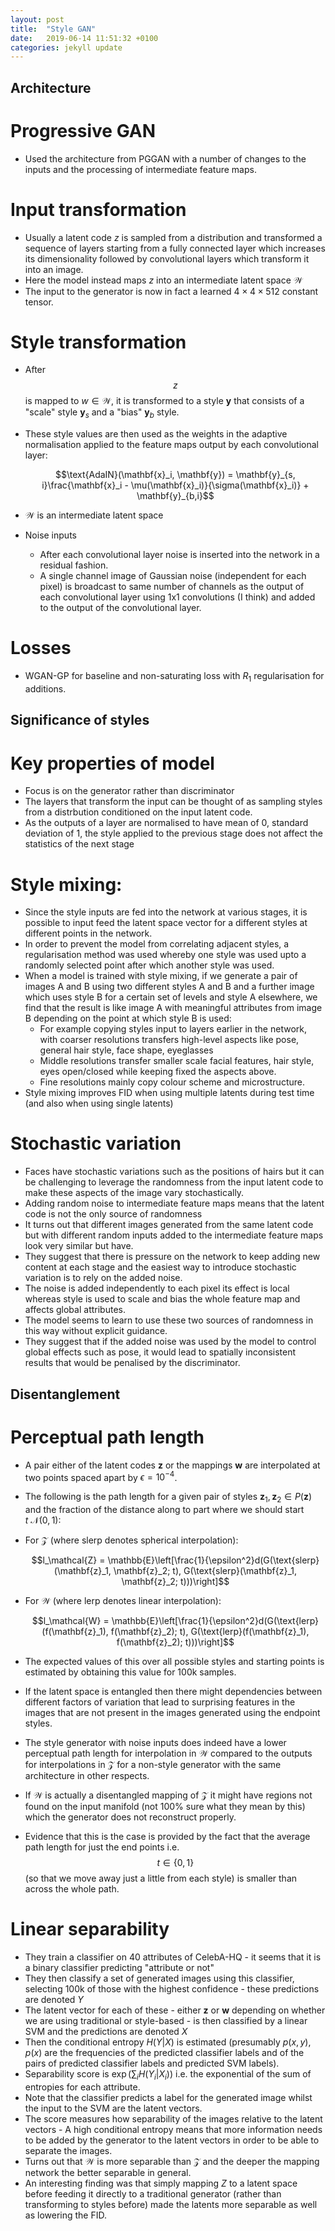 ```yaml
---
layout: post
title:  "Style GAN"
date:   2019-06-14 11:51:32 +0100
categories: jekyll update
---
```


## Architecture
# Progressive GAN
- Used the architecture from PGGAN with a number of changes to the inputs and the processing of intermediate feature maps.

# Input transformation
- Usually a latent code $z$ is sampled from a distribution and transformed a sequence of layers starting from a fully connected layer which increases its dimensionality followed by convolutional layers which transform it into an image. 
- Here the model instead maps $z$ into an intermediate latent space $\mathcal{W}$
- The input to the generator is now in fact a learned $4 \times 4 \times 512$ constant tensor.

# Style transformation
- After $$z$$ is mapped to $w \in \mathcal{W}$, it is transformed to a style $\mathbf{y}$ that consists of a "scale" style $\mathbf{y}_s$ and a "bias" $\mathbf{y}_b$ style.
- These style values are then used as the weights in the adaptive normalisation applied to the feature maps output by each convolutional layer:

    $$\text{AdaIN}(\mathbf{x}_i, \mathbf{y}) = \mathbf{y}_{s, i}\frac{\mathbf{x}_i - \mu(\mathbf{x}_i)}{\sigma(\mathbf{x}_i)} + \mathbf{y}_{b,i}$$
- $\mathcal{W}$ is an intermediate latent space 
- Noise inputs
    - After each convolutional layer noise is inserted into the network in a residual fashion.
    - A single channel image of Gaussian noise (independent for each pixel) is broadcast to same number of channels as the output of each convolutional layer using 1x1 convolutions (I think) and added to the output of the convolutional layer.

# Losses
- WGAN-GP for baseline and non-saturating loss with $R_1$ regularisation for additions. 


##  Significance of styles

# Key properties of model
- Focus is on the generator rather than discriminator
- The layers that transform the input can be thought of as sampling styles from a distrbution conditioned on the input latent code.
- As the outputs of a layer are normalised to have mean of 0, standard deviation of 1, the style applied to the previous stage does not affect the statistics of the next stage

# Style mixing:
- Since the style inputs are fed into the network at various stages, it is possible to input feed the latent space vector for a different styles at different points in the network.
- In order to prevent the model from correlating adjacent styles, a regularisation method was used whereby one style was used upto a randomly selected point after which another style was used.
- When a model is trained with style mixing, if we generate a pair of images A and B using two different styles A and B and a further image which uses style B for a certain set of levels and style A elsewhere, we find that the result is like image A with meaningful attributes from image B depending on the point at which style B is used:
    - For example copying styles input to layers earlier in the network, with coarser resolutions transfers high-level aspects like pose, general hair style, face shape, eyeglasses
    - Middle resolutions transfer smaller scale facial features, hair style, eyes open/closed while keeping fixed the aspects above.
    -  Fine resolutions mainly copy colour scheme and microstructure.
- Style mixing improves FID when using multiple latents during test time (and also when using single latents)

# Stochastic variation
- Faces have stochastic variations such as the positions of hairs but it can be challenging to leverage the randomness from the input latent code to make these aspects of the image vary stochastically.
- Adding random noise to intermediate feature maps means that the latent code is not the only source of randomness
- It turns out that different images generated from the same latent code but with different random inputs added to the intermediate feature maps look very similar but have.
- They suggest that there is pressure on the network to keep adding new content at each stage and the easiest way to introduce stochastic variation is to rely on the added noise.
- The noise is added independently to each pixel its effect is local whereas style is used to scale and bias the whole feature map and affects global attributes.
- The model seems to learn to use these two sources of randomness in this way without explicit guidance. 
- They suggest that if the added noise was used by the model to control global effects such as pose, it would lead to spatially inconsistent results that would be penalised by the discriminator.

## Disentanglement

# Perceptual path length
- A pair either of the latent codes $\mathbf{z}$ or the mappings $\mathbf{w}$ are interpolated at two points spaced apart by $\epsilon = 10^{-4}$. 
- The following is the path length for a given pair of styles $\mathbf{z}_1, \mathbf{z}_2 \in P(\mathbf{z})$ and the fraction of the distance along to part where we should start $t ~ \mathcal{N}(0, 1)$:
- For $\mathcal{Z}$ (where $\text{slerp}$ denotes spherical interpolation):
    
    $$l_\mathcal{Z} = \mathbb{E}\left[\frac{1}{\epsilon^2}d(G(\text{slerp}(\mathbf{z}_1, \mathbf{z}_2; t), G(\text{slerp}(\mathbf{z}_1, \mathbf{z}_2; t)))\right]$$

- For $\mathcal{W}$ (where $\text{lerp}$ denotes linear interpolation):
    
    $$l_\mathcal{W} = \mathbb{E}\left[\frac{1}{\epsilon^2}d(G(\text{lerp}(f(\mathbf{z}_1), f(\mathbf{z}_2); t), G(\text{lerp}(f(\mathbf{z}_1), f(\mathbf{z}_2); t)))\right]$$

- The expected values of this over all possible styles and starting points is estimated by obtaining this value for 100k samples.
- If the latent space is entangled then there might dependencies between different factors of variation that lead to surprising features in the images that are not present in the images generated using the endpoint styles. 
- The style generator with noise inputs does indeed have a lower perceptual path length for interpolation in $\mathcal{W}$ compared to the outputs for interpolations in $\mathcal{Z}$ for a non-style generator with the same architecture in other respects. 
- If $\mathcal{W}$ is actually a disentangled mapping of $\mathcal{Z}$ it might have regions not found on the input manifold (not 100% sure what they mean by this) which the generator does not reconstruct properly.
- Evidence that this is the case is provided by the fact that the average path length for just the end points i.e. $$t \in \{ 0, 1 \}$$ (so that we move away just a little from each style) is smaller than across the whole path.

# Linear separability
- They train a classifier on 40 attributes of CelebA-HQ - it seems that it is a binary classifier predicting "attribute or not"
- They then classify a set of generated images using this classifier, selecting 100k of those with the highest confidence - these predictions are denoted $Y$
- The latent vector for each of these - either $\mathbf{z}$ or $\mathbf{w}$ depending on whether we are using traditional or style-based - is then classified by a linear SVM and the predictions are denoted $X$
- Then the conditional entropy $H(Y\vert X)$ is estimated (presumably $p(x, y)$, $p(x)$ are the frequencies of the predicted classifier labels and of the pairs of predicted classifier labels and predicted SVM labels).
- Separability score is $\exp\left(\sum_i H(Y_i\vert X_i)\right)$ i.e. the exponential of the sum of entropies for each attribute.
- Note that the classifier predicts a label for the generated image whilst the input to the SVM are the latent vectors.
- The score measures how separability of the images relative to the latent vectors - A high conditional entropy means that more information needs to be added by the generator to the latent vectors in order to be able to separate the images.
- Turns out that $\mathcal{W}$ is more separable than $\mathcal{Z}$ and the deeper the mapping network the better separable in general. 
- An interesting finding was that simply mapping $Z$ to a latent space before feeding it directly to a traditional generator (rather than transforming to styles before) made the latents more separable as well as lowering the FID. 


     




  